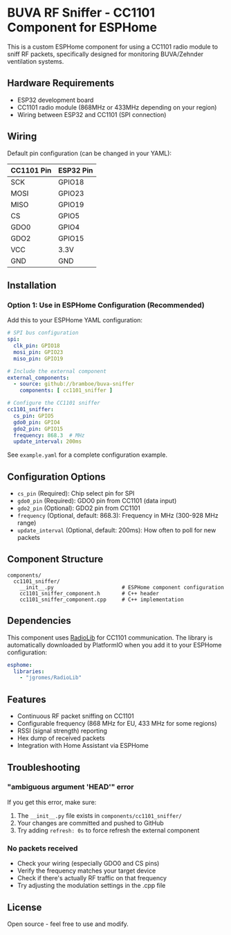 # BUVA RF Sniffer - CC1101 Component for ESPHome

This is a custom ESPHome component for using a CC1101 radio module to sniff RF packets, specifically designed for monitoring BUVA/Zehnder ventilation systems.

## Hardware Requirements

- ESP32 development board
- CC1101 radio module (868MHz or 433MHz depending on your region)
- Wiring between ESP32 and CC1101 (SPI connection)

## Wiring

Default pin configuration (can be changed in your YAML):

| CC1101 Pin | ESP32 Pin |
|------------|-----------|
| SCK        | GPIO18    |
| MOSI       | GPIO23    |
| MISO       | GPIO19    |
| CS         | GPIO5     |
| GDO0       | GPIO4     |
| GDO2       | GPIO15    |
| VCC        | 3.3V      |
| GND        | GND       |

## Installation

### Option 1: Use in ESPHome Configuration (Recommended)

Add this to your ESPHome YAML configuration:

```yaml
# SPI bus configuration
spi:
  clk_pin: GPIO18
  mosi_pin: GPIO23
  miso_pin: GPIO19

# Include the external component
external_components:
  - source: github://bramboe/buva-sniffer
    components: [ cc1101_sniffer ]

# Configure the CC1101 sniffer
cc1101_sniffer:
  cs_pin: GPIO5
  gdo0_pin: GPIO4
  gdo2_pin: GPIO15
  frequency: 868.3  # MHz
  update_interval: 200ms
```

See `example.yaml` for a complete configuration example.

## Configuration Options

- `cs_pin` (Required): Chip select pin for SPI
- `gdo0_pin` (Required): GDO0 pin from CC1101 (data input)
- `gdo2_pin` (Optional): GDO2 pin from CC1101
- `frequency` (Optional, default: 868.3): Frequency in MHz (300-928 MHz range)
- `update_interval` (Optional, default: 200ms): How often to poll for new packets

## Component Structure

```
components/
  cc1101_sniffer/
    __init__.py                      # ESPHome component configuration
    cc1101_sniffer_component.h       # C++ header
    cc1101_sniffer_component.cpp     # C++ implementation
```

## Dependencies

This component uses [RadioLib](https://github.com/jgromes/RadioLib) for CC1101 communication. The library is automatically downloaded by PlatformIO when you add it to your ESPHome configuration:

```yaml
esphome:
  libraries:
    - "jgromes/RadioLib"
```

## Features

- Continuous RF packet sniffing on CC1101
- Configurable frequency (868 MHz for EU, 433 MHz for some regions)
- RSSI (signal strength) reporting
- Hex dump of received packets
- Integration with Home Assistant via ESPHome

## Troubleshooting

### "ambiguous argument 'HEAD'" error

If you get this error, make sure:
1. The `__init__.py` file exists in `components/cc1101_sniffer/`
2. Your changes are committed and pushed to GitHub
3. Try adding `refresh: 0s` to force refresh the external component

### No packets received

- Check your wiring (especially GDO0 and CS pins)
- Verify the frequency matches your target device
- Check if there's actually RF traffic on that frequency
- Try adjusting the modulation settings in the .cpp file

## License

Open source - feel free to use and modify.

